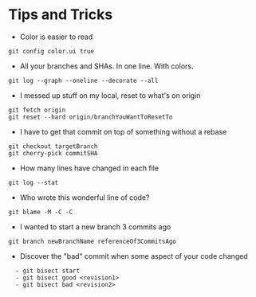 Tips and Tricks
===============

- Color is easier to read
```
git config color.ui true
```

- All your branches and SHAs. In one line. With colors.
```
git log --graph --oneline --decorate --all
```

- I messed up stuff on my local, reset to what's on origin
```
git fetch origin
git reset --hard origin/branchYouWantToResetTo
```

- I have to get that commit on top of something without a rebase
```
git checkout targetBranch
git cherry-pick commitSHA 
```

- How many lines have changed in each file
```
git log --stat
```

- Who wrote this wonderful line of code?
```
git blame -M -C -C
```

- I wanted to start a new branch 3 commits ago
```
git branch newBranchName referenceOf3CommitsAgo
```

- Discover the "bad" commit when some aspect of your code changed
```
  - git bisect start
  - git bisect good <revision1>
  - git bisect bad <revision2>
```
